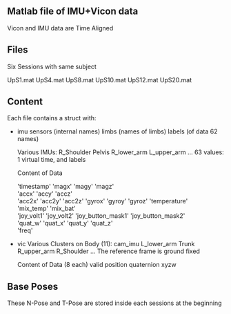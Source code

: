 
Matlab file of IMU+Vicon data
-----------------------------

Vicon and IMU data are Time Aligned

Files
-----------------
Six Sessions with same subject

UpS1.mat
UpS4.mat
UpS8.mat
UpS10.mat
UpS12.mat
UpS20.mat

Content
------------------

Each file contains a struct with:

- imu
	sensors (internal names)
	limbs (names of limbs)
	labels (of data 62 names)

	Various IMUs:
		R_Shoulder Pelvis R_lower_arm L_upper_arm ... 63 values: 1 virtual time, and labels

	Content of Data 

	'timestamp'
	'magx'	'magy'	'magz'	
	'accx'	'accy'	'accz'	
	'acc2x'	'acc2y'	'acc2z'	
	'gyrox'	'gyroy'	'gyroz'	
	'temperature'	
	'mix_temp'	'mix_bat'	
	'joy_volt1'	'joy_volt2'	
	'joy_button_mask1'	'joy_button_mask2'	
	'quat_w'	'quat_x'	'quat_y'	'quat_z'	
	'freq'

- vic
	Various Clusters on Body (11): cam_imu L_lower_arm Trunk R_upper_arm R_Shoulder ... 
	The reference frame is ground fixed

	Content of Data (8 each)
		valid
		position
		quaternion xyzw

Base Poses
----------

These N-Pose and T-Pose are stored inside each sessions at the beginning

	
